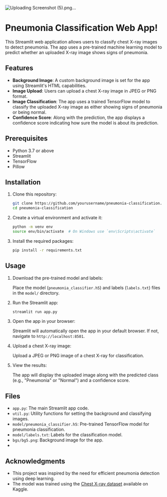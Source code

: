 ![Uploading Screenshot (5).png…]()
# Pneumonia Classification Web App!


This Streamlit web application allows users to classify chest X-ray images to detect pneumonia. The app uses a pre-trained machine learning model to predict whether an uploaded X-ray image shows signs of pneumonia.

## Features

- **Background Image**: A custom background image is set for the app using Streamlit's HTML capabilities.
- **Image Upload**: Users can upload a chest X-ray image in JPEG or PNG format.
- **Image Classification**: The app uses a trained TensorFlow model to classify the uploaded X-ray image as either showing signs of pneumonia or being normal.
- **Confidence Score**: Along with the prediction, the app displays a confidence score indicating how sure the model is about its prediction.

## Prerequisites

- Python 3.7 or above
- Streamlit
- TensorFlow
- Pillow

## Installation

1. Clone this repository:

    ```bash
    git clone https://github.com/yourusername/pneumonia-classification.git
    cd pneumonia-classification
    ```

2. Create a virtual environment and activate it:

    ```bash
    python -m venv env
    source env/bin/activate  # On Windows use `env\Scripts\activate`
    ```

3. Install the required packages:

    ```bash
    pip install -r requirements.txt
    ```

## Usage

1. Download the pre-trained model and labels:

    Place the model (`pneumonia_classifier.h5`) and labels (`labels.txt`) files in the `model/` directory.

2. Run the Streamlit app:

    ```bash
    streamlit run app.py
    ```

3. Open the app in your browser:

    Streamlit will automatically open the app in your default browser. If not, navigate to `http://localhost:8501`.

4. Upload a chest X-ray image:

    Upload a JPEG or PNG image of a chest X-ray for classification.

5. View the results:

    The app will display the uploaded image along with the predicted class (e.g., "Pneumonia" or "Normal") and a confidence score.

## Files

- `app.py`: The main Streamlit app code.
- `util.py`: Utility functions for setting the background and classifying images.
- `model/pneumonia_classifier.h5`: Pre-trained TensorFlow model for pneumonia classification.
- `model/labels.txt`: Labels for the classification model.
- `bgs/bg5.png`: Background image for the app.
- 
## Acknowledgments

- This project was inspired by the need for efficient pneumonia detection using deep learning.
- The model was trained using the [Chest X-ray dataset](https://www.kaggle.com/paultimothymooney/chest-xray-pneumonia) available on Kaggle.



